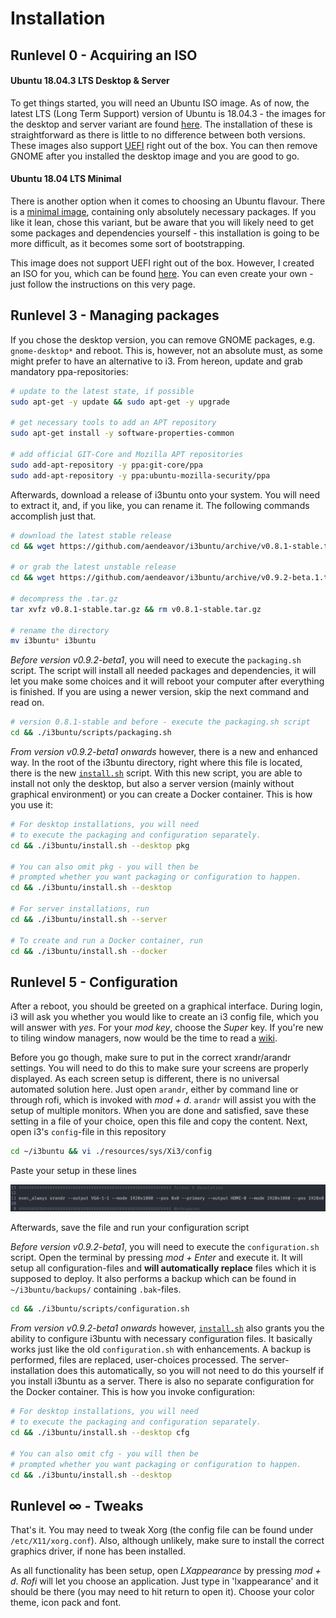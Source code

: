# Installation

[//]: # (Explains the installation process of i3buntu)
[//]: # (version 0.9.3)

## Runlevel 0 - Acquiring an ISO

#### Ubuntu 18.04.3 LTS Desktop & Server

To get things started, you will need an Ubuntu ISO image. As of now, the latest LTS (Long Term Support) version of Ubuntu is 18.04.3 - the images for the desktop and server variant are found [here](http://releases.ubuntu.com/18.04/). The installation of these is straightforward as there is little to no difference between both versions. These images also support [UEFI](https://wiki.archlinux.org/index.php/Unified_Extensible_Firmware_Interface) right out of the box. You can then remove GNOME after you installed the desktop image and you are good to go.

#### Ubuntu 18.04 LTS Minimal

There is another option when it comes to choosing an Ubuntu flavour. There is a [minimal image](https://help.ubuntu.com/community/Installation/MinimalCD), containing only absolutely necessary packages. If you like it lean, chose this variant, but be aware that you will likely need to get some packages and dependencies yourself - this installation is going to be more difficult, as it becomes some sort of bootstrapping.

This image does not support UEFI right out of the box. However, I created an ISO for you, which can be found [here](https://github.com/aendeavour/Ubuntu-18.04-LTS-Minimal-UEFI-NetInstaller). You can even create your own - just follow the instructions on this very page.

## Runlevel 3 - Managing packages

If you chose the desktop version, you can remove GNOME packages, e.g. `gnome-desktop*` and reboot. This is, however, not an absolute must, as some might prefer to have an alternative to i3. From hereon, update and grab mandatory ppa-repositories:

``` BASH
# update to the latest state, if possible
sudo apt-get -y update && sudo apt-get -y upgrade

# get necessary tools to add an APT repository
sudo apt-get install -y software-properties-common

# add official GIT-Core and Mozilla APT repositories
sudo add-apt-repository -y ppa:git-core/ppa
sudo add-apt-repository -y ppa:ubuntu-mozilla-security/ppa
```

Afterwards, download a release of i3buntu onto your system. You will need to extract  it, and, if you like, you can rename it. The following commands accomplish just that.

``` BASH
# download the latest stable release
cd && wget https://github.com/aendeavor/i3buntu/archive/v0.8.1-stable.tar.gz

# or grab the latest unstable release
cd && wget https://github.com/aendeavor/i3buntu/archive/v0.9.2-beta.1.tar.gz

# decompress the .tar.gz
tar xvfz v0.8.1-stable.tar.gz && rm v0.8.1-stable.tar.gz

# rename the directory
mv i3buntu* i3buntu
```

_Before version v0.9.2-beta1_, you will need to execute the `packaging.sh` script. The script will install all needed packages and dependencies, it will let you make some choices and it will reboot your computer after everything is finished. If you are using a newer version, skip the next command and read on.

``` BASH
# version 0.8.1-stable and before - execute the packaging.sh script
cd && ./i3buntu/scripts/packaging.sh
```

_From version v0.9.2-beta1 onwards_ however, there is a new and enhanced way. In the root of the i3buntu directory, right where this file is located, there is the new [`install.sh`](./install.sh) script. With this new script, you are able to install not only the desktop, but also a server version (mainly without graphical environment) or you can create a Docker container. This is how you use it:

``` BASH
# For desktop installations, you will need
# to execute the packaging and configuration separately.
cd && ./i3buntu/install.sh --desktop pkg

# You can also omit pkg - you will then be
# prompted whether you want packaging or configuration to happen.
cd && ./i3buntu/install.sh --desktop

# For server installations, run
cd && ./i3buntu/install.sh --server

# To create and run a Docker container, run
cd && ./i3buntu/install.sh --docker
```

## Runlevel 5 - Configuration

After a reboot, you should be greeted on a graphical interface. During login, i3 will ask you whether you would like to create an i3 config file, which you will answer with _yes_. For your _mod key_, choose the _Super_ key. If you're new to tiling window managers, now would be the time to read a [wiki](https://wiki.archlinux.org/index.php/I3).

Before you go though, make sure to put in the correct xrandr/arandr settings. You will need to do this to make sure your screens are properly displayed. As each screen setup is different, there is no universal automated solution here. Just open `arandr`, either by command line or through rofi, which is invoked with _mod + d_. `arandr` will assist you with the setup of multiple monitors. When you are done and satisfied, save these setting in a file of your choice, open this file and copy the content. Next, open i3's `config`-file in this repository

``` BASH
cd ~/i3buntu && vi ./resources/sys/Xi3/config
```

Paste your setup in these lines

![xrandr settings](resources/doc/xrandr_settings.png)

Afterwards, save the file and run your configuration script

_Before version v0.9.2-beta1_, you will need to execute the `configuration.sh` script. Open the terminal by pressing _mod + Enter_ and execute it. It will setup all configuration-files and **will automatically replace** files which it is supposed to deploy. It also performs a backup which can be found in `~/i3buntu/backups/` containing `.bak`-files.

``` BASH
cd && ./i3buntu/scripts/configuration.sh
```

_From version v0.9.2-beta1 onwards_ however, [`install.sh`](./install.sh) also grants you the ability to configure i3buntu with necessary configuration files. It basically works just like the old `configuration.sh` with enhancements. A backup is performed, files are replaced, user-choices processed. The server-installation does this automatically, so you will not need to do this yourself if you install i3buntu as a server. There is also no separate configuration for the Docker container. This is how you invoke configuration:

``` BASH
# For desktop installations, you will need
# to execute the packaging and configuration separately.
cd && ./i3buntu/install.sh --desktop cfg

# You can also omit cfg - you will then be
# prompted whether you want packaging or configuration to happen.
cd && ./i3buntu/install.sh --desktop
```

## Runlevel ∞ - Tweaks

That's it. You may need to tweak Xorg (the config file can be found under `/etc/X11/xorg.conf`). Also, although unlikely, make sure to install the correct graphics driver, if none has been installed.

As all functionality has been setup, open *LXappearance* by pressing _mod + d_. _Rofi_ will let you choose an application. Just type in 'lxappearance' and it should be there (you may need to hit return to open it). Choose your color theme, icon pack and font.
